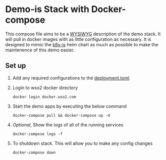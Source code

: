 # Demo-is Stack with Docker-compose

This compose file aims to be a [WYSIWYG](https://en.wikipedia.org/wiki/WYSIWYG) description of the demo stack. It will pull in docker images with as little configuration as necessary. It is designed to mimic the [k8s-is](https://github.com/wso2/kubernetes-is) helm chart as much as possible to make the maintenence of this demo easier.

## Set up

1. Add any required configurations to the [deployment.toml](../config-volumes/identity-server/deployment.toml).

1. Login to wso2 docker directory

    ```shell
    docker login docker.wso2.com
    ```

1. Start the demo apps by executing the below command

    ```shell
    docker-compose pull && docker-compose up -d
    ```

1. *Optional*, Show the logs of all of the running services

    ```shell
    docker-compose logs -f
    ```

1. To shutdown stack. This will allow you to make any config changes

    ```shell
    docker-compose down
    ```
